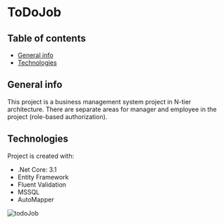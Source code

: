 # ToDoJob

## Table of contents
* [General info](#general-info)
* [Technologies](#technologies)

## General info
This project is a business management system project in N-tier architecture. There are separate areas for manager and employee in the project (role-based authorization).
	
## Technologies
Project is created with:
* .Net Core: 3.1
* Entity Framework
* Fluent Validation
* MSSQL
* AutoMapper

 ![todoJob](https://user-images.githubusercontent.com/58364191/110790179-c4dad580-8281-11eb-93ec-0463435adf49.png) 


 
 
  
  
  
  
  
  
  
  
  
  
  
  
 
 
 

 
